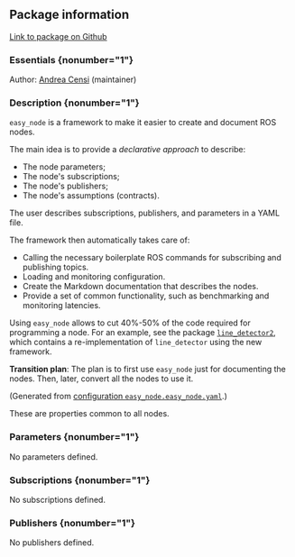 <div id='easy_node-autogenerated' markdown='1'>


<!-- do not edit this file, autogenerated -->

## Package information 

[Link to package on Github](github:org=duckietown,repo=Software,path=00-infrastructure/easy_node,branch=master)

### Essentials {nonumber="1"}

Author: [Andrea Censi](mailto:acensi@idsc.mavt.ethz.ch) (maintainer)

### Description {nonumber="1"}


`easy_node` is a framework to make it easier to create and document ROS nodes.

The main idea is to provide a *declarative approach* to describe:

- The node parameters;
- The node's subscriptions;
- The node's publishers;
- The node's assumptions (contracts).

The user describes subscriptions, publishers, and parameters in a YAML file.

The framework then automatically takes care of:

- Calling the necessary boilerplate ROS commands for subscribing and publishing topics.
- Loading and monitoring configuration.
- Create the Markdown documentation that describes the nodes.
- Provide a set of common functionality, such as benchmarking and monitoring latencies.

Using `easy_node` allows to cut 40%-50% of the code required for programming
a node. For an example, see the package [`line_detector2`](#line_detector2),
which contains a re-implementation of  `line_detector` using the new framework.

**Transition plan**: The plan is to first use `easy_node` just for
documenting the nodes. Then, later, convert all the nodes to use it.




</div>

<!-- file start -->

<div id='easy_node-easy_node-autogenerated' markdown='1'>


<!-- do not edit this file, autogenerated -->

(Generated from [configuration `easy_node.easy_node.yaml`](github:org=duckietown,repo=Software,path=easy_node.easy_node.yaml,branch=master).)

These are properties common to all nodes.

### Parameters {nonumber="1"}

No parameters defined.

### Subscriptions {nonumber="1"}

No subscriptions defined.

### Publishers {nonumber="1"}

No publishers defined.



</div>